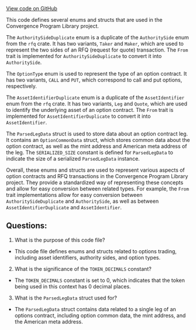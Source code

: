 [View code on GitHub](https://github.com/convergence-rfq/convergence-program-library/psyoptions-american-instrument/program/src/state.rs)

This code defines several enums and structs that are used in the Convergence Program Library project. 

The `AuthoritySideDuplicate` enum is a duplicate of the `AuthoritySide` enum from the `rfq` crate. It has two variants, `Taker` and `Maker`, which are used to represent the two sides of an RFQ (request for quote) transaction. The `From` trait is implemented for `AuthoritySideDuplicate` to convert it into `AuthoritySide`.

The `OptionType` enum is used to represent the type of an option contract. It has two variants, `CALL` and `PUT`, which correspond to call and put options, respectively.

The `AssetIdentifierDuplicate` enum is a duplicate of the `AssetIdentifier` enum from the `rfq` crate. It has two variants, `Leg` and `Quote`, which are used to identify the underlying asset of an option contract. The `From` trait is implemented for `AssetIdentifierDuplicate` to convert it into `AssetIdentifier`.

The `ParsedLegData` struct is used to store data about an option contract leg. It contains an `OptionCommonData` struct, which stores common data about the option contract, as well as the mint address and American meta address of the leg. The `SERIALIZED_SIZE` constant is defined for `ParsedLegData` to indicate the size of a serialized `ParsedLegData` instance.

Overall, these enums and structs are used to represent various aspects of option contracts and RFQ transactions in the Convergence Program Library project. They provide a standardized way of representing these concepts and allow for easy conversion between related types. For example, the `From` trait implementations allow for easy conversion between `AuthoritySideDuplicate` and `AuthoritySide`, as well as between `AssetIdentifierDuplicate` and `AssetIdentifier`.
## Questions: 
 1. What is the purpose of this code file?
- This code file defines enums and structs related to options trading, including asset identifiers, authority sides, and option types.

2. What is the significance of the `TOKEN_DECIMALS` constant?
- The `TOKEN_DECIMALS` constant is set to 0, which indicates that the token being used in this context has 0 decimal places.

3. What is the `ParsedLegData` struct used for?
- The `ParsedLegData` struct contains data related to a single leg of an options contract, including option common data, the mint address, and the American meta address.